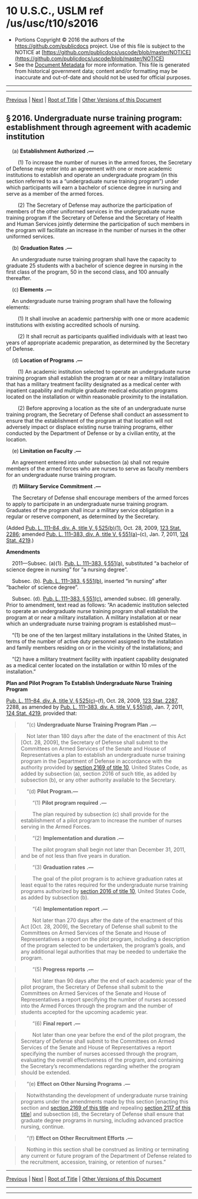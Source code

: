 ---
---

# 10 U.S.C., USLM ref /us/usc/t10/s2016

* Portions Copyright © 2016 the authors of the https://github.com/publicdocs project.
  Use of this file is subject to the NOTICE at [https://github.com/publicdocs/uscode/blob/master/NOTICE](https://github.com/publicdocs/uscode/blob/master/NOTICE)
* See the [Document Metadata](././../../../../../..//README.md) for more information.
  This file is generated from historical government data; content and/or formatting may be inaccurate and out-of-date and should not be used for official purposes.

----------
----------

[Previous](./../../../../../..//us/usc/t10/stA/ptIII/ch101/m__us_usc_t10_s2015.md) | [Next](./../../../../../..//us/usc/t10/stA/ptIII/ch102/m__us_usc_t10_stA_ptIII_ch102.md) | [Root of Title](./../../../../../../) | [Other Versions of this Document](https://publicdocs.github.io/go/links?ns=uslm&ref=%2Fus%2Fusc%2Ft10%2Fs2016)

## § 2016. Undergraduate nurse training program: establishment through agreement with academic institution

    (a)  __Establishment Authorized__  __.—__ 

        (1) To increase the number of nurses in the armed forces, the Secretary of Defense may enter into an agreement with one or more academic institutions to establish and operate an undergraduate program (in this section referred to as a “undergraduate nurse training program”) under which participants will earn a bachelor of science degree in nursing and serve as a member of the armed forces.

        (2) The Secretary of Defense may authorize the participation of members of the other uniformed services in the undergraduate nurse training program if the Secretary of Defense and the Secretary of Health and Human Services jointly determine the participation of such members in the program will facilitate an increase in the number of nurses in the other uniformed services.

    (b)  __Graduation Rates__  __.—__ 

    An undergraduate nurse training program shall have the capacity to graduate 25 students with a bachelor of science degree in nursing in the first class of the program, 50 in the second class, and 100 annually thereafter.

    (c)  __Elements__  __.—__ 

    An undergraduate nurse training program shall have the following elements:

        (1) It shall involve an academic partnership with one or more academic institutions with existing accredited schools of nursing.

        (2) It shall recruit as participants qualified individuals with at least two years of appropriate academic preparation, as determined by the Secretary of Defense.

    (d)  __Location of Programs__  __.—__ 

        (1) An academic institution selected to operate an undergraduate nurse training program shall establish the program at or near a military installation that has a military treatment facility designated as a medical center with inpatient capability and multiple graduate medical education programs located on the installation or within reasonable proximity to the installation.

        (2) Before approving a location as the site of an undergraduate nurse training program, the Secretary of Defense shall conduct an assessment to ensure that the establishment of the program at that location will not adversely impact or displace existing nurse training programs, either conducted by the Department of Defense or by a civilian entity, at the location.

    (e)  __Limitation on Faculty__  __.—__ 

    An agreement entered into under subsection (a) shall not require members of the armed forces who are nurses to serve as faculty members for an undergraduate nurse training program.

    (f)  __Military Service Commitment__  __.—__ 

    The Secretary of Defense shall encourage members of the armed forces to apply to participate in an undergraduate nurse training program. Graduates of the program shall incur a military service obligation in a regular or reserve component, as determined by the Secretary.

(Added [Pub. L. 111–84, div. A, title V, § 525(b)(1)][/us/pl/111/84/s525/b/1], Oct. 28, 2009, [123 Stat. 2286][/us/stat/123/2286]; amended [Pub. L. 111–383, div. A, title V, § 551(a)][/us/pl/111/383/s551/a]–(c), Jan. 7, 2011, [124 Stat. 4219][/us/stat/124/4219].)

 __Amendments__ 

    2011—Subsec. (a)(1). [Pub. L. 111–383, § 551(a)][/us/pl/111/383/s551/a], substituted “a bachelor of science degree in nursing” for “a nursing degree”.

    Subsec. (b). [Pub. L. 111–383, § 551(b)][/us/pl/111/383/s551/b], inserted “in nursing” after “bachelor of science degree”.

    Subsec. (d). [Pub. L. 111–383, § 551(c)][/us/pl/111/383/s551/c], amended subsec. (d) generally. Prior to amendment, text read as follows: “An academic institution selected to operate an undergraduate nurse training program shall establish the program at or near a military installation. A military installation at or near which an undergraduate nurse training program is established must—

    “(1) be one of the ten largest military installations in the United States, in terms of the number of active duty personnel assigned to the installation and family members residing on or in the vicinity of the installations; and

    “(2) have a military treatment facility with inpatient capability designated as a medical center located on the installation or within 10 miles of the installation.”

 __Plan and Pilot Program To Establish Undergraduate Nurse Training Program__ 

[Pub. L. 111–84, div. A, title V, § 525(c)][/us/pl/111/84/s525/c]–(f), Oct. 28, 2009, [123 Stat. 2287][/us/stat/123/2287], 2288, as amended by [Pub. L. 111–383, div. A, title V, § 551(d)][/us/pl/111/383/s551/d], Jan. 7, 2011, [124 Stat. 4219][/us/stat/124/4219], provided that:

>     “(c)  __Undergraduate Nurse Training Program Plan__  __.—__ 

>     Not later than 180 days after the date of the enactment of this Act \[Oct. 28, 2009\], the Secretary of Defense shall submit to the Committees on Armed Services of the Senate and House of Representatives a plan to establish an undergraduate nurse training program in the Department of Defense in accordance with the authority provided by [section 2169 of title 10][/us/usc/t10/s2169], United States Code, as added by subsection (a), section 2016 of such title, as added by subsection (b), or any other authority available to the Secretary.

>     “(d) __Pilot Program.—__ 

>         “(1)  __Pilot program required__  __.—__ 

>         The plan required by subsection (c) shall provide for the establishment of a pilot program to increase the number of nurses serving in the Armed Forces.

>         “(2)  __Implementation and duration__  __.—__ 

>         The pilot program shall begin not later than December 31, 2011, and be of not less than five years in duration.

>         “(3)  __Graduation rates__  __.—__ 

>         The goal of the pilot program is to achieve graduation rates at least equal to the rates required for the undergraduate nurse training programs authorized by [section 2016 of title 10][/us/usc/t10/s2016], United States Code, as added by subsection (b).

>         “(4)  __Implementation report__  __.—__ 

>         Not later than 270 days after the date of the enactment of this Act \[Oct. 28, 2009\], the Secretary of Defense shall submit to the Committees on Armed Services of the Senate and House of Representatives a report on the pilot program, including a description of the program selected to be undertaken, the program’s goals, and any additional legal authorities that may be needed to undertake the program.

>         “(5)  __Progress reports__  __.—__ 

>         Not later than 90 days after the end of each academic year of the pilot program, the Secretary of Defense shall submit to the Committees on Armed Services of the Senate and House of Representatives a report specifying the number of nurses accessed into the Armed Forces through the program and the number of students accepted for the upcoming academic year.

>         “(6)  __Final report__  __.—__ 

>         Not later than one year before the end of the pilot program, the Secretary of Defense shall submit to the Committees on Armed Services of the Senate and House of Representatives a report specifying the number of nurses accessed through the program, evaluating the overall effectiveness of the program, and containing the Secretary’s recommendations regarding whether the program should be extended.

>     “(e)  __Effect on Other Nursing Programs__  __.—__ 

>     Notwithstanding the development of undergraduate nurse training programs under the amendments made by this section \[enacting this section and [section 2169 of this title][/us/usc/t10/s2169] and repealing [section 2117 of this title][/us/usc/t10/s2117]\] and subsection (d), the Secretary of Defense shall ensure that graduate degree programs in nursing, including advanced practice nursing, continue.

>     “(f)  __Effect on Other Recruitment Efforts__  __.—__ 

>     Nothing in this section shall be construed as limiting or terminating any current or future program of the Department of Defense related to the recruitment, accession, training, or retention of nurses.”

----------

[Previous](./../../../../../..//us/usc/t10/stA/ptIII/ch101/m__us_usc_t10_s2015.md) | [Next](./../../../../../..//us/usc/t10/stA/ptIII/ch102/m__us_usc_t10_stA_ptIII_ch102.md) | [Root of Title](./../../../../../../) | [Other Versions of this Document](https://publicdocs.github.io/go/links?ns=uslm&ref=%2Fus%2Fusc%2Ft10%2Fs2016)

----------
----------

[/us/pl/111/84/s525/b/1]: https://publicdocs.github.io/go/links?ns=uslm&ref=%2Fus%2Fpl%2F111%2F84%2Fs525%2Fb%2F1
[/us/stat/123/2286]: https://publicdocs.github.io/go/links?ns=uslm&ref=%2Fus%2Fstat%2F123%2F2286
[/us/pl/111/383/s551/a]: https://publicdocs.github.io/go/links?ns=uslm&ref=%2Fus%2Fpl%2F111%2F383%2Fs551%2Fa
[/us/stat/124/4219]: https://publicdocs.github.io/go/links?ns=uslm&ref=%2Fus%2Fstat%2F124%2F4219
[/us/pl/111/383/s551/a]: https://publicdocs.github.io/go/links?ns=uslm&ref=%2Fus%2Fpl%2F111%2F383%2Fs551%2Fa
[/us/pl/111/383/s551/b]: https://publicdocs.github.io/go/links?ns=uslm&ref=%2Fus%2Fpl%2F111%2F383%2Fs551%2Fb
[/us/pl/111/383/s551/c]: https://publicdocs.github.io/go/links?ns=uslm&ref=%2Fus%2Fpl%2F111%2F383%2Fs551%2Fc
[/us/pl/111/84/s525/c]: https://publicdocs.github.io/go/links?ns=uslm&ref=%2Fus%2Fpl%2F111%2F84%2Fs525%2Fc
[/us/stat/123/2287]: https://publicdocs.github.io/go/links?ns=uslm&ref=%2Fus%2Fstat%2F123%2F2287
[/us/pl/111/383/s551/d]: https://publicdocs.github.io/go/links?ns=uslm&ref=%2Fus%2Fpl%2F111%2F383%2Fs551%2Fd
[/us/stat/124/4219]: https://publicdocs.github.io/go/links?ns=uslm&ref=%2Fus%2Fstat%2F124%2F4219
[/us/usc/t10/s2169]: https://publicdocs.github.io/go/links?ns=uslm&ref=%2Fus%2Fusc%2Ft10%2Fs2169
[/us/usc/t10/s2016]: https://publicdocs.github.io/go/links?ns=uslm&ref=%2Fus%2Fusc%2Ft10%2Fs2016
[/us/usc/t10/s2169]: https://publicdocs.github.io/go/links?ns=uslm&ref=%2Fus%2Fusc%2Ft10%2Fs2169
[/us/usc/t10/s2117]: https://publicdocs.github.io/go/links?ns=uslm&ref=%2Fus%2Fusc%2Ft10%2Fs2117


